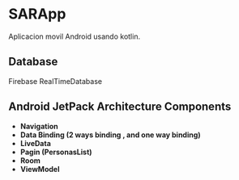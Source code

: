 # SARApp
Aplicacion movil Android usando kotlin.
## Database
Firebase RealTimeDatabase 
## Android JetPack Architecture Components 
- **Navigation**
- **Data Binding (2 ways binding , and one way binding)**
- **LiveData**
- **Pagin (PersonasList)**
- **Room**
- **ViewModel**
